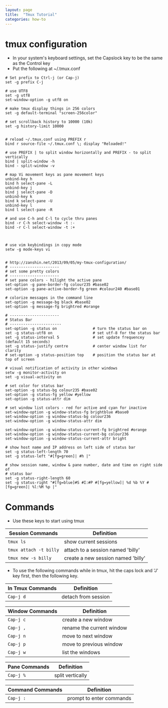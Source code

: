 ```yaml
---
layout: page
title:  "Tmux Tutorial"
categories: how-to
---
```


# tmux configuration

* In your system's keyboard settings, set the Capslock key to be the same as the
Control key
* Put the following at ~/.tmux.conf

```
# Set prefix to Ctrl-j (or Cap-j)
set -g prefix C-j

# use UTF8
set -g utf8
set-window-option -g utf8 on

# make tmux display things in 256 colors
set -g default-terminal "screen-256color"

# set scrollback history to 10000 (10k)
set -g history-limit 10000


# reload ~/.tmux.conf using PREFIX r
bind r source-file ~/.tmux.conf \; display "Reloaded!"

# use PREFIX | to split window horizontally and PREFIX - to split vertically
bind | split-window -h
bind - split-window -v

# map Vi movement keys as pane movement keys
unbind-key h
bind h select-pane -L
unbind-key j
bind j select-pane -D
unbind-key k
bind k select-pane -U
unbind-key l
bind l select-pane -R

# and use C-h and C-l to cycle thru panes
bind -r C-h select-window -t :-
bind -r C-l select-window -t :+



# use vim keybindings in copy mode
setw -g mode-keys vi


# http://zanshin.net/2013/09/05/my-tmux-configuration/
# ----------------------
# set some pretty colors
# ----------------------
# set pane colors - hilight the active pane
set-option -g pane-border-fg colour235 #base02
set-option -g pane-active-border-fg green #colour240 #base01

# colorize messages in the command line
set-option -g message-bg black #base02
set-option -g message-fg brightred #orange

# ----------------------
# Status Bar
# -----------------------
set-option -g status on                # turn the status bar on
set -g status-utf8 on                  # set utf-8 for the status bar
set -g status-interval 5               # set update frequencey (default 15 seconds)
set -g status-justify centre           # center window list for clarity
# set-option -g status-position top    # position the status bar at top of screen

# visual notification of activity in other windows
setw -g monitor-activity on
set -g visual-activity on

# set color for status bar
set-option -g status-bg colour235 #base02
set-option -g status-fg yellow #yellow
set-option -g status-attr dim 

# set window list colors - red for active and cyan for inactive
set-window-option -g window-status-fg brightblue #base0
set-window-option -g window-status-bg colour236 
set-window-option -g window-status-attr dim

set-window-option -g window-status-current-fg brightred #orange
set-window-option -g window-status-current-bg colour236 
set-window-option -g window-status-current-attr bright

# show host name and IP address on left side of status bar
set -g status-left-length 70
set -g status-left "#[fg=green]| #h |"

# show session name, window & pane number, date and time on right side of
# status bar
set -g status-right-length 60
set -g status-right "#[fg=blue]#S #I:#P #[fg=yellow]| %d %b %Y #[fg=green]| %l:%M %p |"
```

# Commands

* Use these keys to start using tmux 

| Session Commands | Definition |
|------------------|------------|
| `tmux ls` | show current sessions |
| `tmux attach -t billy`    | attach to a session named 'billy' |
| `tmux new -s billy`   | create a new session named 'billy' |


* To use the following commands while in tmux, hit the caps lock and 'J' key
first, then the following key.

| In Tmux Commands | Definition |
|------------------|------------|
| `Cap-j d` | detach from session |


| Window Commands  | Definition |
|------------------|------------|
| `Cap-j c`     | create a new window |
| `Cap-j ,`     | rename the current window |
| `Cap-j n`     | move to next window |
| `Cap-j p`     | move to previous window |
| `Cap-j w`     | list the windows |


|  Pane Commands   | Definition |
|------------------|------------|
| `Cap-j %`     | split vertically |


|  Command Commands   | Definition |
|------------------|------------|
| `Cap-j :`     | prompt to enter commands |
